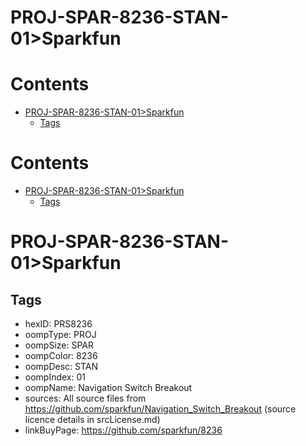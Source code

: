 
PROJ-SPAR-8236-STAN-01>Sparkfun
===============================

Contents
========

* [PROJ-SPAR-8236-STAN-01>Sparkfun](#proj-spar-8236-stan-01sparkfun)
	* [Tags](#tags)

Contents
========

* [PROJ-SPAR-8236-STAN-01>Sparkfun](#proj-spar-8236-stan-01sparkfun)
	* [Tags](#tags)

# PROJ-SPAR-8236-STAN-01>Sparkfun

## Tags

- hexID: PRS8236
- oompType: PROJ
- oompSize: SPAR
- oompColor: 8236
- oompDesc: STAN
- oompIndex: 01
- oompName: Navigation Switch Breakout
- sources: All source files from https://github.com/sparkfun/Navigation_Switch_Breakout (source licence details in srcLicense.md)
- linkBuyPage: https://github.com/sparkfun/8236
